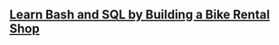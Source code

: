 ## [Learn Bash and SQL by Building a Bike Rental Shop](https://github.com/freeCodeCamp/learn-bash-and-sql-by-building-a-bike-rental-shop/blob/main/TUTORIAL.md)
